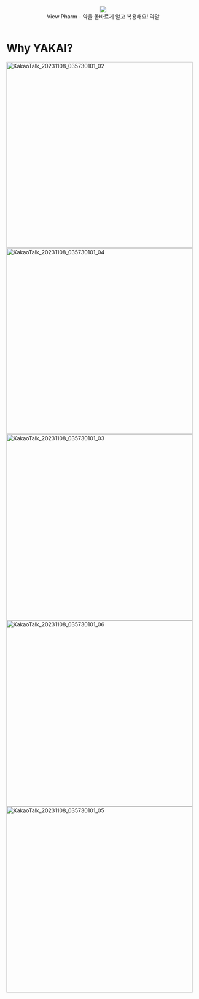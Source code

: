 <div align="center">
<img src="https://capsule-render.vercel.app/api?type=waving&color=auto&height=200&section=header&text=Yakal&fontSize=56" /></div>
<div align="center">
    View Pharm - 약을 올바르게 알고 복용해요! 약알 
  </div>
<br>

# Why YAKAI?

<div>
<img width="485" alt="KakaoTalk_20231108_035730101_02" src="https://github.com/View-Pharm/.github/assets/39850159/b43b2e36-f314-4bc3-a19c-172d0296c020">
<img width="485" alt="KakaoTalk_20231108_035730101_04" src="https://github.com/View-Pharm/.github/assets/39850159/407fde5f-4fba-4a53-974b-f073781e0955">
<img width="485" alt="KakaoTalk_20231108_035730101_03" src="https://github.com/View-Pharm/.github/assets/39850159/5883a5ad-d108-44a1-a4b2-b826d706e6d2">
<img width="485" alt="KakaoTalk_20231108_035730101_06" src="https://github.com/View-Pharm/.github/assets/39850159/23059484-aa4a-40b0-89cc-183414c85ee0">
<img width="485" alt="KakaoTalk_20231108_035730101_05" src="https://github.com/View-Pharm/.github/assets/39850159/7f4ae6c8-1b24-4b20-b166-4de57b7745f5">
</div>
